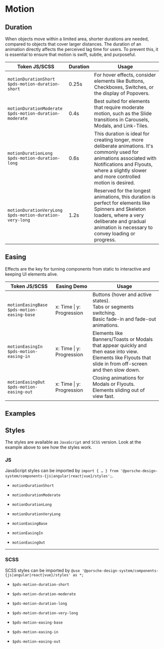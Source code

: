 # Motion

<TableOfContents></TableOfContents>

## Duration

When objects move within a limited area, shorter durations are needed, compared to objects that cover larger distances.
The duration of an animation directly affects the perceived lag time for users. To prevent this, it is essential to
ensure that motion is swift, subtle, and purposeful.

| Token JS/SCSS                                                  | Duration | Usage                                                                                                                                                                                                               |
| -------------------------------------------------------------- | -------- | ------------------------------------------------------------------------------------------------------------------------------------------------------------------------------------------------------------------- |
| `motionDurationShort`<br />`$pds-motion-duration-short`        | 0.25s    | For hover effects, consider elements like Buttons, Checkboxes, Switches, or the display of Popovers.                                                                                                                |
| `motionDurationModerate`<br />`$pds-motion-duration-moderate`  | 0.4s     | Best suited for elements that require moderate motion, such as the Slide transitions in Carousels, Modals, and Link-Tiles.                                                                                          |
| `motionDurationLong`<br />`$pds-motion-duration-long`          | 0.6s     | This duration is ideal for creating longer, more deliberate animations. It's commonly used for animations associated with Notifications and Flyouts, where a slightly slower and more controlled motion is desired. |
| `motionDurationVeryLong`<br />`$pds-motion-duration-very-long` | 1.2s     | Reserved for the longest animations, this duration is perfect for elements like Spinners and Skeleton loaders, where a very deliberate and gradual animation is necessary to convey loading or progress.            |

## Easing

Effects are the key for turning components from static to interactive and keeping UI elements alive.

| Token JS/SCSS                                     | Easing Demo                                                                    | Usage                                                                                                                                                            |
| ------------------------------------------------- | ------------------------------------------------------------------------------ | ---------------------------------------------------------------------------------------------------------------------------------------------------------------- |
| `motionEasingBase`<br />`$pds-motion-easing-base` | x: Time \| y: Progression<br /><ExampleStylesMotionCurve path="easing-base" /> | Buttons (hover and active states).<br />Tabs or segments switching.<br />Basic fade-in and fade-out animations.                                                  |
| `motionEasingIn`<br />`$pds-motion-easing-in`     | x: Time \| y: Progression<br /><ExampleStylesMotionCurve path='easing-in'/>    | Elements like Banners/Toasts or Modals that appear quickly and then ease into view.<br />Elements like Flyouts that slide in from off-screen and then slow down. |
| `motionEasingOut`<br />`$pds-motion-easing-out`   | x: Time \| y: Progression<br /><ExampleStylesMotionCurve path='easing-out'/>   | Closing animations for Modals or Flyouts.<br />Elements sliding out of view fast.                                                                                |

## Examples

<Playground :frameworkMarkup="motionExamples" :externalStackBlitzDependencies="['styled-components']">
  <ExampleStylesMotion />
</Playground>

## Styles

The styles are available as `JavaScript` and `SCSS` version. Look at the example above to see how the styles work.

### JS

JavaScript styles can be imported by
`import { … } from '@porsche-design-system/components-{js|angular|react|vue}/styles';`.

- `motionDurationShort`
- `motionDurationModerate`
- `motionDurationLong`
- `motionDurationVeryLong`

- `motionEasingBase`
- `motionEasingIn`
- `motionEasingOut`

---

### SCSS

SCSS styles can be imported by `@use '@porsche-design-system/components-{js|angular|react|vue}/styles' as *;`

- `$pds-motion-duration-short`
- `$pds-motion-duration-moderate`
- `$pds-motion-duration-long`
- `$pds-motion-duration-very-long`

- `$pds-motion-easing-base`
- `$pds-motion-easing-in`
- `$pds-motion-easing-out`

<script lang="ts">
import Vue from 'vue';
import Component from 'vue-class-component';
import { getStylesMotionCodeSamples } from '@porsche-design-system/shared';
import { adjustSelectedFramework } from '@/utils';
import ExampleStylesMotionCurve from '@/pages/patterns/styles/example-motion-curve.vue';
import ExampleStylesMotion from '@/pages/patterns/styles/example-motion.vue';

@Component({
  components: {
    ExampleStylesMotionCurve,
    ExampleStylesMotion,
  },
})
export default class Code extends Vue {
  motionExamples = getStylesMotionCodeSamples();

  public mounted(): void {
    adjustSelectedFramework(this.motionExamples);
  }
}
</script>
